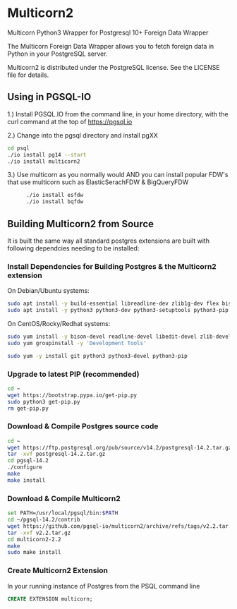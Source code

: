 
Multicorn2
==========

Multicorn Python3 Wrapper for Postgresql 10+ Foreign Data Wrapper

The Multicorn Foreign Data Wrapper allows you to fetch foreign data in Python in your PostgreSQL server.

Multicorn2 is distributed under the PostgreSQL license. See the LICENSE file for
details.

## Using in PGSQL-IO

1.) Install PGSQL.IO from the command line, in your home directory, with the curl command at the top of https://pgsql.io

2.) Change into the pgsql directory and install pgXX
```bash
cd psql
./io install pg14 --start
./io install multicorn2
```
      
3.) Use multicorn as you normally would AND you can install popular FDW's that use multicorn such as ElasticSerachFDW & BigQueryFDW
```bash
      ./io install esfdw
      ./io install bqfdw
```

## Building Multicorn2 from Source

It is built the same way all standard postgres extensions are built with following dependcies needing to be installed:

### Install Dependencies for Building Postgres & the Multicorn2 extension
On Debian/Ubuntu systems:
```bash
sudo apt install -y build-essential libreadline-dev zlib1g-dev flex bison libxml2-dev libxslt-dev libssl-dev libxml2-utils xsltproc
sudo apt install -y python3 python3-dev python3-setuptools python3-pip
```

On CentOS/Rocky/Redhat systems:
```bash
sudo yum install -y bison-devel readline-devel libedit-devel zlib-devel openssl-devel bzip2-devel libmxl2-devel libxslt-devel wget
sudo yum groupinstall -y 'Development Tools'

sudo yum -y install git python3 python3-devel python3-pip
```

### Upgrade to latest PIP (recommended)
```bash
cd ~
wget https://bootstrap.pypa.io/get-pip.py
sudo python3 get-pip.py
rm get-pip.py
```

### Download & Compile Postgres source code
```bash
cd ~
wget https://ftp.postgresql.org/pub/source/v14.2/postgresql-14.2.tar.gz
tar -xvf postgresql-14.2.tar.gz
cd pgsql-14.2
./configure
make
make install
```

### Download & Compile Multicorn2
```bash
set PATH=/usr/local/pgsql/bin:$PATH
cd ~/pgsql-14.2/contrib
wget https://github.com/pgsql-io/multicorn2/archive/refs/tags/v2.2.tar.gz
tar -xvf v2.2.tar.gz
cd multicorn2-2.2
make
sudo make install
```

### Create Multicorn2 Extension 
In your running instance of Postgres from the PSQL command line
```sql
CREATE EXTENSION multicorn;
```


